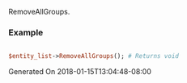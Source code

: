 RemoveAllGroups.
### Example

```perl

$entity_list->RemoveAllGroups(); # Returns void
```


Generated On 2018-01-15T13:04:48-08:00